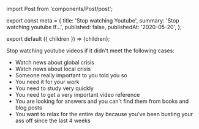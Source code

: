 import Post from 'components/Post/post';

export const meta = {
  title: 'Stop watching Youtube',
  summary: 'Stop watching youtube If...',
  published: false,
  publishedAt: '2020-05-20',
};

export default ({ children }) => <Post meta={meta}>{children}</Post>;

Stop watching youtube videos if it didn't meet the following cases:

- Watch news about global crisis
- Watch news about local crisis
- Someone really important to you told you so
- You need it for your work
- You need to study very quickly
- You need to get a very important video reference
- You are looking for answers and you can't find them from books and blog posts
- You want to relax for the entire day because you've been busting your ass off since the last 4 weeks
